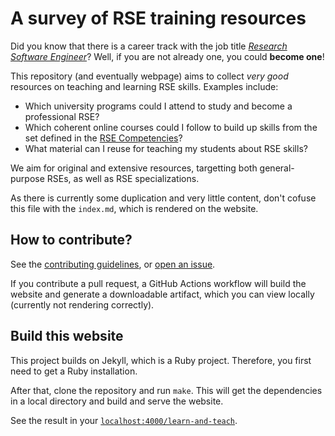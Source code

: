 # A survey of RSE training resources

Did you know that there is a career track with the job title _[Research Software Engineer](https://doi.org/10.5281/zenodo.7994286)_? Well, if you are not already one, you could **become one**!

This repository (and eventually webpage) aims to collect _very good_ resources on teaching and learning RSE skills. Examples include:

- Which university programs could I attend to study and become a professional RSE?
- Which coherent online courses could I follow to build up skills from the set defined in the [RSE Competencies](competencies)?
- What material can I reuse for teaching my students about RSE skills?

We aim for original and extensive resources, targetting both general-purpose RSEs, as well as RSE specializations.

As there is currently some duplication and very little content, don't cofuse this file with the `index.md`, which is rendered on the website.

## How to contribute?

See the [contributing guidelines](https://github.com/DE-RSE/survey_rse_training/blob/main/README.md), or [open an issue](https://github.com/DE-RSE/survey_rse_training/issues).

If you contribute a pull request, a GitHub Actions workflow will build the website and generate a downloadable artifact, which you can view locally (currently not rendering correctly).

## Build this website

This project builds on Jekyll, which is a Ruby project. Therefore, you first need to get a Ruby installation.

After that, clone the repository and run `make`. This will get the dependencies in a local directory and build and serve the website.

See the result in your [`localhost:4000/learn-and-teach`](http://127.0.0.1:4000/learn-and-teach/).
